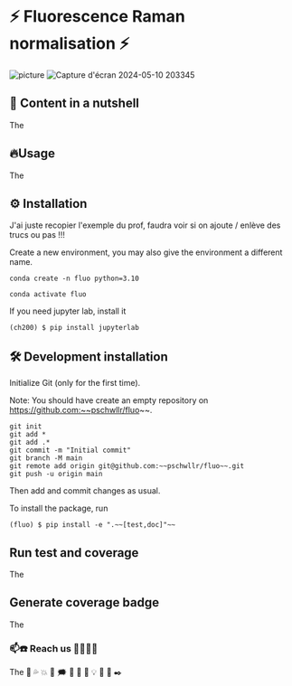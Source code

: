 # ⚡ Fluorescence Raman normalisation ⚡

![picture](https://github.com/jojorichard/Fluorescence_Raman_normalisation/assets/160879372/22fd9a95-884a-421d-abfe-041311cd3af8)
![Capture d'écran 2024-05-10 203345](https://github.com/jojorichard/Fluorescence_Raman_normalisation/assets/160879372/6c230a04-e5e5-43e0-9218-f44ae51f7aee)


## 🎯 Content in a nutshell
The
## 🔥Usage
The
## ⚙️ Installation
J'ai juste recopier l'exemple du prof, faudra voir si on ajoute / enlève des trucs ou pas !!!

Create a new environment, you may also give the environment a different name.

```
conda create -n fluo python=3.10 
```

```
conda activate fluo
```

If you need jupyter lab, install it

```
(ch200) $ pip install jupyterlab
```

## 🛠️ Development installation
Initialize Git (only for the first time).

Note: You should have create an empty repository on https://github.com:~~pschwllr/fluo~~.

```
git init
git add * 
git add .*
git commit -m "Initial commit" 
git branch -M main
git remote add origin git@github.com:~~pschwllr/fluo~~.git 
git push -u origin main
```

Then add and commit changes as usual.

To install the package, run

```
(fluo) $ pip install -e ".~~[test,doc]"~~
```

## Run test and coverage
The
## Generate coverage badge
The
### 📫☎️ Reach us 👩‍💻👨‍💻
The
💫
💦
💥
💯
🗯️
🧭
🚨
🔌
💡
 	🔎
   	📄
     	✒️
